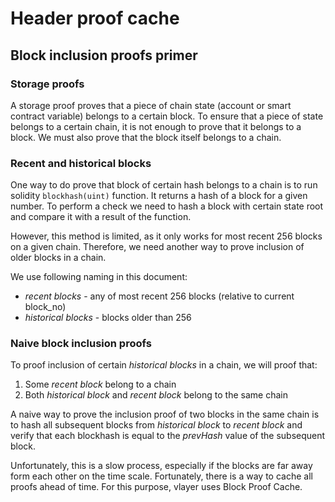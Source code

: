 # Header proof cache

## Block inclusion proofs primer

### Storage proofs
A storage proof proves that a piece of chain state (account or smart contract variable) belongs to a certain block. To ensure that a piece of state belongs to a certain chain, it is not enough to prove that it belongs to a block. We must also prove that the block itself belongs to a chain.

### Recent and historical blocks
One way to do prove that block of certain hash belongs to a chain is to run solidity `blockhash(uint)` function. It returns a hash of a block for a given number. 
To perform a check we need to hash a block with certain state root and compare it with a result of the function.

However, this method is limited, as it only works for most recent 256 blocks on a given chain.
Therefore, we need another way to prove inclusion of older blocks in a chain. 

We use following naming in this document:
- *recent blocks* - any of most recent 256 blocks (relative to current block_no)
- *historical blocks* - blocks older than 256

### Naive block inclusion proofs
To proof inclusion of certain *historical blocks* in a chain, we will proof that:
1. Some *recent block* belong to a chain
2. Both *historical block* and *recent block* belong to the same chain

A naive way to prove the inclusion proof of two blocks in the same chain is to hash all subsequent blocks from *historical block* to *recent block* and verify that each blockhash is equal to the *prevHash* value of the subsequent block.

Unfortunately, this is a slow process, especially if the blocks are far away form each other on the time scale. Fortunately, there is a way to cache all proofs ahead of time. For this purpose, vlayer uses Block Proof Cache.

